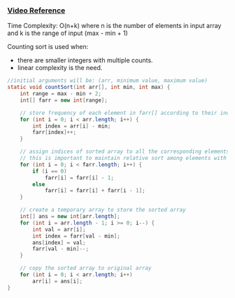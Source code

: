 ### [Video Reference](https://youtu.be/p-OyKUgIrx4)

Time Complexity: O(n+k) where n is the number of elements in input array and k is the range of input (max - min + 1)

Counting sort is used when:
- there are smaller integers with multiple counts.
- linear complexity is the need.

```java
//initial arguments will be: (arr, minimum value, maximum value)
static void countSort(int arr[], int min, int max) {
	int range = max - min + 2;
	int[] farr = new int[range];

	// store frequency of each element in farr[] according to their indices
	for (int i = 0; i < arr.length; i++) {
		int index = arr[i] - min;
		farr[index]++;
	}

	// assign indices of sorted array to all the corresponding elements
	// this is important to maintain relative sort among elements with the same value
	for (int i = 0; i < farr.length; i++) {
		if (i == 0)
			farr[i] = farr[i] - 1;
		else
			farr[i] = farr[i] + farr[i - 1];
	}

	// create a temporary array to store the sorted array
	int[] ans = new int[arr.length];
	for (int i = arr.length - 1; i >= 0; i--) {
		int val = arr[i];
		int index = farr[val - min];
		ans[index] = val;
		farr[val - min]--;
	}

	// copy the sorted array to original array
	for (int i = 0; i < arr.length; i++)
		arr[i] = ans[i];
}
```
